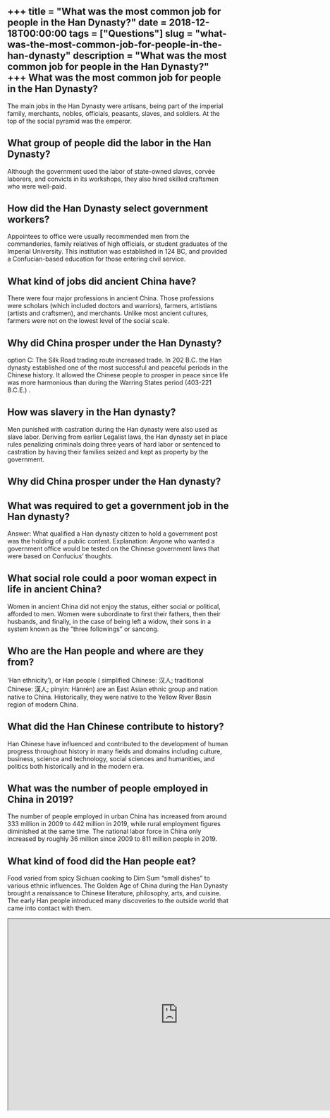 +++
title = "What was the most common job for people in the Han Dynasty?"
date = 2018-12-18T00:00:00
tags = ["Questions"]
slug = "what-was-the-most-common-job-for-people-in-the-han-dynasty"
description = "What was the most common job for people in the Han Dynasty?"
+++
What was the most common job for people in the Han Dynasty?
-----------------------------------------------------------

The main jobs in the Han Dynasty were artisans, being part of the imperial family, merchants, nobles, officials, peasants, slaves, and soldiers. At the top of the social pyramid was the emperor.

What group of people did the labor in the Han Dynasty?
------------------------------------------------------

Although the government used the labor of state-owned slaves, corvée laborers, and convicts in its workshops, they also hired skilled craftsmen who were well-paid.

How did the Han Dynasty select government workers?
--------------------------------------------------

Appointees to office were usually recommended men from the commanderies, family relatives of high officials, or student graduates of the Imperial University. This institution was established in 124 BC, and provided a Confucian-based education for those entering civil service.

What kind of jobs did ancient China have?
-----------------------------------------

There were four major professions in ancient China. Those professions were scholars (which included doctors and warriors), farmers, artistians (artists and craftsmen), and merchants. Unlike most ancient cultures, farmers were not on the lowest level of the social scale.

Why did China prosper under the Han Dynasty?
--------------------------------------------

option C: The Silk Road trading route increased trade. In 202 B.C. the Han dynasty established one of the most successful and peaceful periods in the Chinese history. It allowed the Chinese people to prosper in peace since life was more harmonious than during the Warring States period (403-221 B.C.E.) .

How was slavery in the Han dynasty?
-----------------------------------

Men punished with castration during the Han dynasty were also used as slave labor. Deriving from earlier Legalist laws, the Han dynasty set in place rules penalizing criminals doing three years of hard labor or sentenced to castration by having their families seized and kept as property by the government.

Why did China prosper under the Han dynasty?
--------------------------------------------

What was required to get a government job in the Han dynasty?
-------------------------------------------------------------

Answer: What qualified a Han dynasty citizen to hold a government post was the holding of a public contest. Explanation: Anyone who wanted a government office would be tested on the Chinese government laws that were based on Confucius’ thoughts.

What social role could a poor woman expect in life in ancient China?
--------------------------------------------------------------------

Women in ancient China did not enjoy the status, either social or political, afforded to men. Women were subordinate to first their fathers, then their husbands, and finally, in the case of being left a widow, their sons in a system known as the “three followings” or sancong.

Who are the Han people and where are they from?
-----------------------------------------------

‘Han ethnicity’), or Han people ( simplified Chinese: 汉人; traditional Chinese: 漢人; pinyin: Hànrén) are an East Asian ethnic group and nation native to China. Historically, they were native to the Yellow River Basin region of modern China.

What did the Han Chinese contribute to history?
-----------------------------------------------

Han Chinese have influenced and contributed to the development of human progress throughout history in many fields and domains including culture, business, science and technology, social sciences and humanities, and politics both historically and in the modern era.

What was the number of people employed in China in 2019?
--------------------------------------------------------

The number of people employed in urban China has increased from around 333 million in 2009 to 442 million in 2019, while rural employment figures diminished at the same time. The national labor force in China only increased by roughly 36 million since 2009 to 811 million people in 2019.

What kind of food did the Han people eat?
-----------------------------------------

Food varied from spicy Sichuan cooking to Dim Sum “small dishes” to various ethnic influences. The Golden Age of China during the Han Dynasty brought a renaissance to Chinese literature, philosophy, arts, and cuisine. The early Han people introduced many discoveries to the outside world that came into contact with them.

<iframe allow="accelerometer; autoplay; clipboard-write; encrypted-media; gyroscope; picture-in-picture" allowfullscreen="" class="__youtube_prefs__  epyt-is-override  no-lazyload" data-no-lazy="1" data-origheight="433" data-origwidth="770" data-skipgform_ajax_framebjll="" height="433" id="_ytid_76790" loading="lazy" src="https://www.youtube.com/embed/R4o8_usZjlQ?enablejsapi=1&autoplay=0&cc_load_policy=0&cc_lang_pref=&iv_load_policy=1&loop=0&modestbranding=0&rel=1&fs=1&playsinline=0&autohide=2&theme=dark&color=red&controls=1&" title="YouTube player" width="770"></iframe>